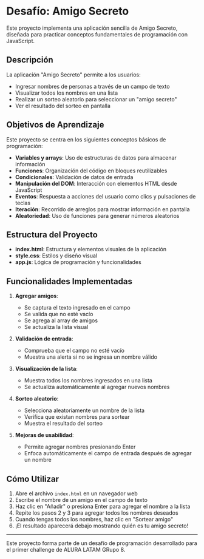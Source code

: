 # Desafío: Amigo Secreto

Este proyecto implementa una aplicación sencilla de Amigo Secreto, diseñada para practicar conceptos fundamentales de programación con JavaScript.

## Descripción

La aplicación "Amigo Secreto" permite a los usuarios:
- Ingresar nombres de personas a través de un campo de texto
- Visualizar todos los nombres en una lista
- Realizar un sorteo aleatorio para seleccionar un "amigo secreto"
- Ver el resultado del sorteo en pantalla

## Objetivos de Aprendizaje

Este proyecto se centra en los siguientes conceptos básicos de programación:

- **Variables y arrays**: Uso de estructuras de datos para almacenar información
- **Funciones**: Organización del código en bloques reutilizables
- **Condicionales**: Validación de datos de entrada
- **Manipulación del DOM**: Interacción con elementos HTML desde JavaScript
- **Eventos**: Respuesta a acciones del usuario como clics y pulsaciones de teclas
- **Iteración**: Recorrido de arreglos para mostrar información en pantalla
- **Aleatoriedad**: Uso de funciones para generar números aleatorios

## Estructura del Proyecto

- **index.html**: Estructura y elementos visuales de la aplicación
- **style.css**: Estilos y diseño visual
- **app.js**: Lógica de programación y funcionalidades

## Funcionalidades Implementadas

1. **Agregar amigos**:
   - Se captura el texto ingresado en el campo
   - Se valida que no esté vacío
   - Se agrega al array de amigos
   - Se actualiza la lista visual

2. **Validación de entrada**:
   - Comprueba que el campo no esté vacío
   - Muestra una alerta si no se ingresa un nombre válido

3. **Visualización de la lista**:
   - Muestra todos los nombres ingresados en una lista
   - Se actualiza automáticamente al agregar nuevos nombres

4. **Sorteo aleatorio**:
   - Selecciona aleatoriamente un nombre de la lista
   - Verifica que existan nombres para sortear
   - Muestra el resultado del sorteo

5. **Mejoras de usabilidad**:
   - Permite agregar nombres presionando Enter
   - Enfoca automáticamente el campo de entrada después de agregar un nombre

## Cómo Utilizar

1. Abre el archivo `index.html` en un navegador web
2. Escribe el nombre de un amigo en el campo de texto
3. Haz clic en "Añadir" o presiona Enter para agregar el nombre a la lista
4. Repite los pasos 2 y 3 para agregar todos los nombres deseados
5. Cuando tengas todos los nombres, haz clic en "Sortear amigo"
6. ¡El resultado aparecerá debajo mostrando quién es tu amigo secreto!

---

Este proyecto forma parte de un desafío de programación desarrollado para el primer challenge de ALURA LATAM GRupo 8.
